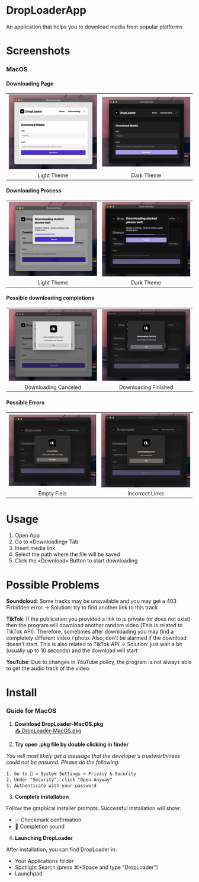 # DropLoaderApp
An application that helps you to download media from popular platforms

# Screenshots

### MacOS

#### Downloading Page
<table>
  <tr>
    <td><img src="images/MacOS/DownloadingPage_LightTheme.png" width="300" alt="Light Theme Page"></td>
    <td><img src="images/MacOS/DownloadingPage_DarkTheme.png" width="300" alt="Dark Theme Page"></td>
  </tr>
  <tr>
    <td align="center">Light Theme</td>
    <td align="center">Dark Theme</td>
  </tr>
</table>

#### Downloading Process
<table>
  <tr>
    <td><img src="images/MacOS/DownloadingContext_LightTheme.png" width="300" alt="Light Theme Context"></td>
    <td><img src="images/MacOS/DownloadingContext_DarkTheme.png" width="300" alt="Dark Theme Context"></td>
  </tr>
  <tr>
    <td align="center">Light Theme</td>
    <td align="center">Dark Theme</td>
  </tr>
</table>

#### Possible downloading completions
<table>
  <tr>
    <td><img src="images/MacOS/DownloadingCanceled.png" width="300" alt="Downloading Canceled"></td>
    <td><img src="images/MacOS/DownloadingFinished.png" width="300" alt="Downloading Finished"></td>
  </tr>
  <tr>
    <td align="center">Downloading Canceled</td>
    <td align="center">Downloading Finished</td>
  </tr>
</table>

#### Possible Errors
<table>
  <tr>
    <td><img src="images/MacOS/ErrorType_EmptyFields.png" width="300" alt="Empty Fields Error"></td>
    <td><img src="images/MacOS/ErrorType_IncorrectLink.png" width="300" alt="Incorrect Link Error"></td>
  </tr>
  <tr>
    <td align="center">Empty Fiels</td>
    <td align="center">Incorrect Links</td>
  </tr>
</table>

# Usage
1. Open App
2. Go to «Downloading» Tab
3. Insert media link 
4. Select the path where the file will be saved
5. Click the «Download» Button to start downloading

# Possible Problems

**Soundcloud**: Some tracks may be unavailable and you may get a 403 Firbidden error -> Solution: try to find another link to this track

**TikTok**: If the publication you provided a link to is private (or does not exist) then the program will download another random video (This is related to TikTok API). Therefore, sometimes after downloading you may find a completely different video / photo. 
Also, don't be alarmed if the download doesn't start. This is also related to TikTok API -> Solution: just wait a bit (usually up to 10 seconds) and the download will start

**YouTube**: Due to changes in YouTube policy, the program is not always able to get the audio track of the video

# Install

###  Guide for MacOS

1. **Download DropLoader-MacOS.pkg**  
   [📥 DropLoader-MacOS.pkg](https://github.com/daniel-skliphosovsky/DropLoaderApp/releases/download/v1.0.0/DropLoader-MacOS.pkg)

2. **Try open .pkg file by double clicking in finder**

*You will most likely get a message that the developer's trustworthiness could not be ensured. Please do the following:*

```
1. Go to  > System Settings > Privacy & Security
2. Under "Security", click "Open Anyway"
3. Authenticate with your password
```

3. **Complete Installation**

Follow the graphical installer prompts. Successful installation will show:

- ✅ Checkmark confirmation
- 🔔 Completion sound

4.  **Launching DropLoader**

After installation, you can find DropLoader in:

- Your Applications folder
- Spotlight Search (press ⌘+Space and type "DropLoader")
- Launchpad


